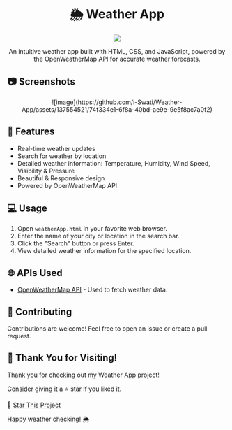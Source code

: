 <h1 align="center">🌦️ Weather App</h1>

<p align="center">
  <img src="![image](https://github.com/i-Swati/Weather-App/assets/137554521/905cdfdf-8764-4f28-b38f-fefba2449f14)">
</p>

<p align="center">
  An intuitive weather app built with HTML, CSS, and JavaScript, powered by the OpenWeatherMap API for accurate weather forecasts.
</p>

## 📷 Screenshots

<p align="center">
  ![image](https://github.com/i-Swati/Weather-App/assets/137554521/74f334e1-6f8a-40bd-ae9e-9e5f8ac7a0f2)
</p>




## 🚀 Features

- Real-time weather updates
- Search for weather by location
- Detailed weather information: Temperature, Humidity, Wind Speed, Visibility & Pressure
- Beautiful & Responsive design
- Powered by OpenWeatherMap API

## 💻 Usage

1. Open `weatherApp.html` in your favorite web browser.
2. Enter the name of your city or location in the search bar.
3. Click the "Search" button or press Enter.
4. View detailed weather information for the specified location.

## 🌐 APIs Used

- [OpenWeatherMap API](https://openweathermap.org/api) - Used to fetch weather data.

## 🤝 Contributing

Contributions are welcome! Feel free to open an issue or create a pull request.

## 🙏 Thank You for Visiting!

Thank you for checking out my Weather App project! 

Consider giving it a ⭐️ star if you liked it.

🌟 [Star This Project](https://github.com/i-Swati/Weather-App)

Happy weather checking! 🌦️

